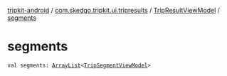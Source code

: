 [tripkit-android](../../index.md) / [com.skedgo.tripkit.ui.tripresults](../index.md) / [TripResultViewModel](index.md) / [segments](./segments.md)

# segments

`val segments: `[`ArrayList`](https://kotlinlang.org/api/latest/jvm/stdlib/kotlin.collections/-array-list/index.html)`<`[`TripSegmentViewModel`](../-trip-segment-view-model/index.md)`>`